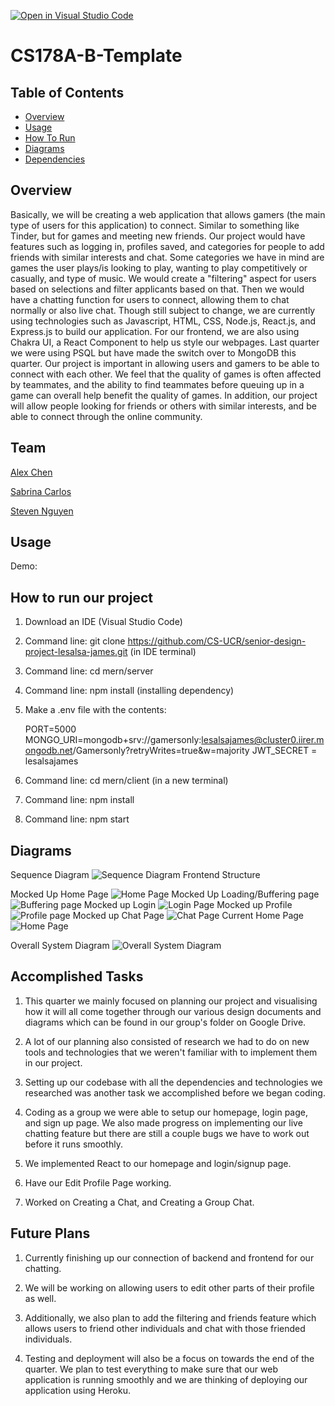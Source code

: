 [![Open in Visual Studio Code](https://classroom.github.com/assets/open-in-vscode-f059dc9a6f8d3a56e377f745f24479a46679e63a5d9fe6f495e02850cd0d8118.svg)](https://classroom.github.com/online_ide?assignment_repo_id=5819898&assignment_repo_type=AssignmentRepo)
# CS178A-B-Template

## Table of Contents
- [Overview](#overview)
- [Usage](#usage)
- [How To Run](#how-to-run)
- [Diagrams](#diagrams)
- [Dependencies](#dependencies)

## Overview
Basically, we will be creating a web application that allows gamers (the main type of users for this application) to connect. Similar to something like Tinder, but for games and meeting new friends. Our project would have features such as logging in, profiles saved, and categories for people to add friends with similar interests and chat. Some categories we have in mind are games the user plays/is looking to play, wanting to play competitively or casually, and type of music. We would create a "filtering" aspect for users based on selections and filter applicants based on that. Then we would have a chatting function for users to connect, allowing them to chat normally or also live chat. 
Though still subject to change, we are currently using technologies such as Javascript, HTML, CSS, Node.js, React.js, and Express.js to build our application. For our frontend, we are also using Chakra UI, a React Component to help us style our webpages. Last quarter we were using PSQL but have made the switch over to MongoDB this quarter.
	Our project is important in allowing users and gamers to be able to connect with each other. We feel that the quality of games is often affected by teammates, and the ability to find teammates before queuing up in a game can overall help benefit the quality of games. In addition, our project will allow people looking for friends or others with similar interests, and be able to connect through the online community.


## Team
[Alex Chen](https://github.com/achen163)

[Sabrina Carlos](https://github.com/sabroops)

[Steven Nguyen](https://github.com/steven-nguyen22)
  
	
## Usage
Demo: <Link to youtube video>

<Screenshot of application>


## How to run our project 
1. Download an IDE (Visual Studio Code)

2. Command line: git clone https://github.com/CS-UCR/senior-design-project-lesalsa-james.git (in IDE terminal) 
	
3. Command line: cd mern/server
	
4. Command line: npm install (installing dependency) 
	
5. Make a .env file with the contents:
 
	PORT=5000
	MONGO_URI=mongodb+srv://gamersonly:lesalsajames@cluster0.iirer.mongodb.net/Gamersonly?retryWrites=true&w=majority
	JWT_SECRET = lesalsajames
	
6. Command line: cd mern/client (in a new terminal)
	
7. Command line: npm install
	
8. Command line: npm start 
	

## Diagrams

Sequence Diagram
![Sequence Diagram](https://github.com/CS-UCR/senior-design-project-lesalsa-james/blob/main/images/Gamersonly%20Sequence%20Diagram.jpg) 
Frontend Structure
	
Mocked Up Home Page
![Home Page](https://github.com/CS-UCR/senior-design-project-lesalsa-james/blob/main/images/LeSalsa%20Gamers_Home.png)
Mocked Up Loading/Buffering page
![Buffering page](https://github.com/CS-UCR/senior-design-project-lesalsa-james/blob/main/images/LeSalsa%20Gamers_Loading.png)
Mocked up Login
![Login Page](https://github.com/CS-UCR/senior-design-project-lesalsa-james/blob/main/images/LeSalsa%20Gamers_Login.png)
Mocked up Profile
![Profile page](https://github.com/CS-UCR/senior-design-project-lesalsa-james/blob/main/images/LeSalsa%20Gamers_Profile_v1.png)
Mocked up Chat Page
![Chat Page](https://github.com/CS-UCR/senior-design-project-lesalsa-james/blob/main/images/LeSalsa%20Gamers_Chat.png)
Current Home Page
![Home Page](https://github.com/CS-UCR/senior-design-project-lesalsa-james/blob/main/images/homepage.PNG)


Overall System Diagram
![Overall System Diagram](https://github.com/CS-UCR/senior-design-project-lesalsa-james/blob/main/images/System%20Diagram.jpg) 

	
## Accomplished Tasks
1. This quarter we mainly focused on planning our project and visualising how it will all come together through our various design documents and diagrams which can be found in our group's folder on Google Drive.
	
2. A lot of our planning also consisted of research we had to do on new tools and technologies that we weren't familiar with to implement them in our project. 
	
3. Setting up our codebase with all the dependencies and technologies we researched was another task we accomplished before we began coding. 
	
4. Coding as a group we were able to setup our homepage, login page, and sign up page. We also made progress on implementing our live chatting feature but there are still a couple bugs we have to work out before it runs smoothly. 

5. We implemented React to our homepage and login/signup page.
	
6. Have our Edit Profile Page working.

7. Worked on Creating a Chat, and Creating a Group Chat.

## Future Plans 
1. Currently finishing up our connection of backend and frontend for our chatting.
	
2. We will be working on allowing users to edit other parts of their profile as well. 
	
3. Additionally, we also plan to add the filtering and friends feature which allows users to friend other individuals and chat with those friended individuals.
	
5. Testing and deployment will also be a focus on towards the end of the quarter. We plan to test everything to make sure that our web application is running smoothly and we are thinking of deploying our application using Heroku. 
